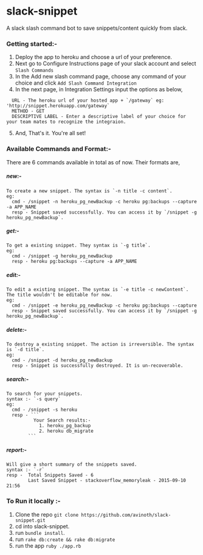 # slack-snippet

A slack slash command bot to save snippets/content quickly from slack.

### Getting started:-

1. Deploy the app to heroku and choose a url of your preference.
2. Next go to Configure Instructions page of your slack account and select `Slash Commands`
3. In the Add new slash command page, choose any command of  your choice and click `Add Slash Command Integration`
4. In the next page, in Integration Settings input the options as below,

  ```
    URL - The heroku url of your hosted app + `/gateway` eg: 'http://snippet.herokuapp.com/gateway`
    METHOD - GET
    DESCRIPTIVE LABEL - Enter a descriptive label of your choice for your team mates to recognize the integraion.
  ```
  
5. And, That's it. You're all set!


### Available Commands and Format:-

There are 6 commands available in total as of now. Their formats are,

##### new:-
    To create a new snippet. The syntax is `-n title -c content`.
    eg: 
      cmd - /snippet -n heroku_pg_newBackup -c heroku pg:backups --capture -a APP_NAME
      resp - Snippet saved successfully. You can access it by `/snippet -g heroku_pg_newBackup`.

##### get:-
    To get a existing snippet. They syntax is `-g title`.
    eg:
      cmd - /snippet -g heroku_pg_newBackup
      resp - heroku pg:backups --capture -a APP_NAME
      
##### edit:-
    To edit a existing snippet. The syntax is `-e title -c newContent`. The title wouldn't be editable for now.
    eg: 
      cmd - /snippet -e heroku_pg_newBackup -c heroku pg:backups --capture
      resp - Snippet saved successfully. You can access it by `/snippet -g heroku_pg_newBackup`.

##### delete:-
    To destroy a existing snippet. The action is irreversible. The syntax is `-d title`.
    eg:
      cmd - /snippet -d heroku_pg_newBackup
      resp - Snippet is successfully destroyed. It is un-recoverable.

##### search:-
    To search for your snippets.
    syntax :- `-s query`
    eg:
      cmd - /snippet -s heroku
      resp - ```
              Your Search results:-
                1. heroku_pg_backup
                2. heroku db_migrate
            ```
  
##### report:-
    Will give a short summary of the snippets saved.
    syntax :- `-r`
    resp -  Total Snippets Saved - 6
            Last Saved Snippet - stackoverflow_memoryleak - 2015-09-10 21:56


### To Run it locally :-
1. Clone the repo `git clone https://github.com/avinoth/slack-snippet.git`
2. cd into slack-snippet.
3. run `bundle install`.
4. run `rake db:create && rake db:migrate`
5. run the app `ruby ./app.rb`
